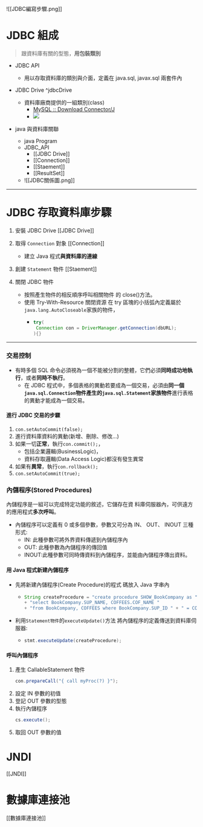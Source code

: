 ![[JDBC編寫步驟.png]]

# JDBC 組成

> 跟資料庫有關的型態，**用包裝類別**

- JDBC API
  - 用以存取資料庫的類別與介面，定義在 java.sql, javax.sql 兩套件內
- JDBC Drive ^jdbcDrive

  - 資料庫廠商提供的一組類別(class)
    - [MySQL :: Download Connector/J](https://dev.mysql.com/downloads/connector/j/)
    - ![](https://i.imgur.com/f0XjoSi.png)

- java 與資料庫關聯
  - java Program
  - JDBC_API
    - [[JDBC Drive]]
    - [[Connection]]
    - [[Staement]]
    - [[ResultSet]]
  - ![[JDBC關係圖.png]]

---

# JDBC 存取資料庫步驟

1. 安裝 JDBC Drive
   [[JDBC Drive]]

1. 取得 `Connection` 對象
   [[Connection]]

   - 建立 Java 程式**與資料庫的連線**

1. 創建 `Statement` 物件
   [[Staement]]

1. 關閉 JDBC 物件
   - 按照產生物件的相反順序呼叫相關物件 的 close()方法。
   - 使用 Try-With-Resource 關閉資源
     在 try 區塊的小括弧內定義屬於`java.lang.AutoCloseable`家族的物件，
     - ```java
       try(
       	Connection con = DriverManager.getConnection(dbURL);
       ){}
       ```

---

### 交易控制

- 有時多個 SQL 命令必須視為一個不能被分割的整體，它們必須**同時成功地執行**，或者**同時不執行**。
  - 在 JDBC 程式中，多個表格的異動若要成為一個交易，必須由**同一個`java.sql.Connection`物件產生的`java.sql.Statement`家族物件**進行表格的異動才能成為一個交易。

#### 進行 JDBC 交易的步驟

1. `con.setAutoCommit(false);`
2. 進行資料庫資料的異動(新增、刪除、修改...)
3. 如果一切**正常**，執行`con.commit();`，
   - 包括企業邏輯(BusinessLogic)，
   - 資料存取邏輯(Data Access Logic)都沒有發生異常
4. 如果有**異常**，執行`con.rollback();`
5. `con.setAutoCommit(true);`

### 內儲程序(Stored Procedures)

內儲程序是一組可以完成特定功能的敘述，它儲存在資 料庫伺服器內，可供遠方的應用程式**多次呼叫**。

- 內儲程序可以定義有 0 或多個參數，參數又可分為 IN、 OUT、 INOUT 三種形式:
  - IN: 此種參數可將外界資料傳遞到內儲程序內
  - OUT: 此種參數為內儲程序的傳回值
  - INOUT:此種參數可同時傳資料到內儲程序，並能由內儲程序傳出資料。

#### 用 Java 程式新建內儲程序

- 先將新建內儲程序(Create Procedure)的程式 碼放入 Java 字串內
  - ```java
    String createProcedure = "create procedure SHOW_BookCompany as "
    + "select BookCompany.SUP_NAME, COFFEES.COF_NAME "
    + "from BookCompany, COFFEES where BookCompany.SUP_ID " + " = COFFEES.SUP_ID order by SUP_NAME";
    ```
- 利用`Statement物件`的`executeUpdate()`方法 將內儲程序的定義傳送到資料庫伺服器:
  - ```java
    stmt.executeUpdate(createProcedure);
    ```

#### 呼叫內儲程序

1. 產生 CallableStatement 物件
   ```java
   con.prepareCall("{ call myProc(?) }");
   ```
1. 設定 IN 參數的初值
1. 登記 OUT 參數的型態
1. 執行內儲程序
   ```java
   cs.execute();
   ```
1. 取回 OUT 參數的值

# JNDI

[[JNDI]]

# 數據庫連接池

[[數據庫連接池]]

